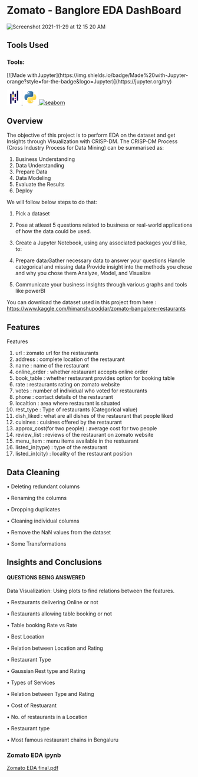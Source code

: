 # Zomato - Banglore EDA DashBoard 

<img width="1028" alt="Screenshot 2021-11-29 at 12 15 20 AM" src="https://user-images.githubusercontent.com/68801841/143781607-76c6e5bd-1721-4323-96af-f3191f9f28bd.png">  

## Tools Used



<h3 align="left">Tools:</h3>
[![Made withJupyter](https://img.shields.io/badge/Made%20with-Jupyter-orange?style=for-the-badge&logo=Jupyter)](https://jupyter.org/try)<br>

<p align="left"> <a href="https://pandas.pydata.org/" target="_blank" rel="noreferrer"> <img src="https://raw.githubusercontent.com/devicons/devicon/2ae2a900d2f041da66e950e4d48052658d850630/icons/pandas/pandas-original.svg" alt="pandas" width="40" height="40"/> </a> <a href="https://www.python.org" target="_blank" rel="noreferrer"> <img src="https://raw.githubusercontent.com/devicons/devicon/master/icons/python/python-original.svg" alt="python" width="40" height="40"/> </a> <a href="https://seaborn.pydata.org/" target="_blank" rel="noreferrer"> <img src="https://seaborn.pydata.org/_images/logo-mark-lightbg.svg" alt="seaborn" width="40" height="40"/> </a> </p>

## Overview
The objective of this project is to perform EDA on the dataset and get Insights through Visualization with CRISP-DM.
The CRISP-DM Process (Cross Industry Process for Data Mining) can be summarised as:

1. Business Understanding  
2. Data Understanding  
3. Prepare Data  
4. Data Modeling  
5. Evaluate the Results  
6. Deploy  


We will follow below steps to do that:  
1. Pick a dataset  
2. Pose at atleast 5 questions related to business or real-world applications of how the data could be used.  
3. Create a Jupyter Notebook, using any associated packages you'd like, to:

4. Prepare data:Gather necessary data to answer your questions Handle categorical and missing data Provide insight into the methods you chose and why you chose them Analyze, Model, and Visualize

5. Communicate your business insights through various graphs and tools like powerBI


You can download the dataset used in this project from here : https://www.kaggle.com/himanshupoddar/zomato-bangalore-restaurants


## Features

Features
1. url : zomato url for the restaurants
2. address : complete location of the restaurant
3. name : name of the restaurant
4. online_order : whether restaurant accepts online order
5. book_table : whether restaurant provides option for booking table
6. rate : restaurants rating on zomato website
7. votes : number of individual who voted for restaurants
8. phone : contact details of the restaurant
9. localtion : area where restaurant is situated
10. rest_type : Type of restaurants (Categorical value)
11. dish_liked : what are all dishes of the restaurant that people liked
12. cuisines : cuisines offered by the restaurant
13. approx_cost(for two people) : average cost for two people
14. review_list : reviews of the restaurant on zomato website
15. menu_item : menu items available in the restuarant
16. listed_in(type) : type of the restaurant
17. listed_in(city) : locality of the restaurant position


## Data Cleaning  
• Deleting redundant columns 

• Renaming the columns

• Dropping duplicates 

• Cleaning individual columns

• Remove the NaN values from the dataset 

• Some Transformations

## Insights and Conclusions

#### QUESTIONS BEING ANSWERED

Data Visualization: Using plots to find relations between the features. 

• Restaurants delivering Online or not 

• Restaurants allowing table booking or not

• Table booking Rate vs Rate

• Best Location

• Relation between Location and Rating

• Restaurant Type 

• Gaussian Rest type and Rating 

• Types of Services

• Relation between Type and Rating

• Cost of Restuarant

• No. of restaurants in a Location 

• Restaurant type 

• Most famous restaurant chains in Bengaluru

### Zomato EDA ipynb
[Zomato EDA final.pdf](https://github.com/131rickysohansouri/farmfully/files/7614145/Zomato.EDA.final.pdf)
